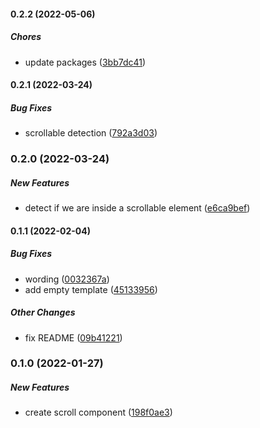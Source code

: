 #### 0.2.2 (2022-05-06)

##### Chores

*  update packages ([3bb7dc41](https://github.com/Smile-SA/slidev-component-scroll/commit/3bb7dc412d00f01d17c2c85bf3dbae1124d1da11))

#### 0.2.1 (2022-03-24)

##### Bug Fixes

*  scrollable detection ([792a3d03](https://github.com/Smile-SA/slidev-component-scroll/commit/792a3d0390f24393ec90f422d18bc85c41691f4c))

### 0.2.0 (2022-03-24)

##### New Features

*  detect if we are inside a scrollable element ([e6ca9bef](https://github.com/Smile-SA/slidev-component-scroll/commit/e6ca9bef73677dcc6ebd09d079a47d5d4f1972cd))

#### 0.1.1 (2022-02-04)

##### Bug Fixes

*  wording ([0032367a](https://github.com/Smile-SA/slidev-component-scroll/commit/0032367adc400436821b99089122389bac909c60))
*  add empty template ([45133956](https://github.com/Smile-SA/slidev-component-scroll/commit/451339569138fbff8b4de7a726d360acbd3ad425))

##### Other Changes

*  fix README ([09b41221](https://github.com/Smile-SA/slidev-component-scroll/commit/09b41221efe9f1bf9f4728b1e0953c1b176d1079))

### 0.1.0 (2022-01-27)

##### New Features

*  create scroll component ([198f0ae3](https://github.com/Smile-SA/slidev-component-scroll/commit/198f0ae32701f318ca77a6ddb16f2e9b6e5cee1b))

